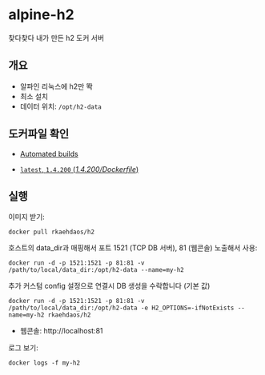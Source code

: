 # alpine-h2
찾다찾다 내가 만든 h2 도커 서버


## 개요
- 알파인 리눅스에 h2만 똭
- 최소 설치
- 데이터 위치: `/opt/h2-data`

## 도커파일 확인

- [Automated builds](도커허브) 

- [`latest`, `1.4.200` (*1.4.200/Dockerfile*)]()


## 실행

이미지 받기:

```
docker pull rkaehdaos/h2
```

호스트의 data_dir과 매핑해서 포트 1521 (TCP DB 서버), 81 (웹콘솔) 노출해서 사용:

```
docker run -d -p 1521:1521 -p 81:81 -v /path/to/local/data_dir:/opt/h2-data --name=my-h2 
```

추가 커스텀 config 설정으로 연결시 DB 생성을 수락합니다 (기본 값)

```
docker run -d -p 1521:1521 -p 81:81 -v /path/to/local/data_dir:/opt/h2-data -e H2_OPTIONS=-ifNotExists --name=my-h2 rkaehdaos/h2
```

- 웹콘솔: http://localhost:81

로그 보기:

```
docker logs -f my-h2
```

